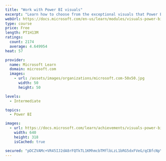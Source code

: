 ```yaml
---
title: "Work with Power BI visuals"
excerpt: "Learn how to choose from the exceptional visuals that Power BI makes available to you. Formatting visuals will direct the user’s attention to exactly where you want it, while helping to make the visual easier to read and interpret. You will also learn about how to use key performance indicators (KPIs)."
webUrl: https://docs.microsoft.com/en-us/learn/modules/visuals-power-bi/
type: course
price: Free
length: PT1H13M
ratings:
  count: 2174
  average: 4.649954
heat: 57

provider:
  name: Microsoft Learn
  domain: microsoft.com
  images:
    - url: /assets/images/organizations/microsoft.com-50x50.jpg
      width: 50
      height: 50

levels:
  - Intermediate

topics:
  - Power BI

images:
  - url: https://docs.microsoft.com/learn/achievements/visuals-power-bi-social.png
    width: 640
    height: 318
    isCached: true

secured: "pDCZVAMc+VR45IJ2dA8rFQTkTL1KMhmcbTMflbLzL1bRG5dxFVeG/qCBfcNpYahvTs+/anaLFtCT1DmkkaHIVeTUZXdj0gGDtuo5rgWuulQXJkGUElP1pLzZkbgH1wE62vn5YTv8QEby+3f5ExQYPGsku2qG9D1denNtvBfI2aPqBgedHBR/eICG12ouiETTRQaTWI8GbTYikF/KHeY5FQHC03oHIBmGYxmiHBI+xk95QhrqpvyovZvWWnvpL5PvcWQXb+zFh7iQUyotlTk0Mk2eF9OPDO3K2JB2/UK59jdcgzIc9jJfJ0GYC73FwXy7Krp5TtjJbx+H0Gl0PULbYpcQezfpQlEFkLh/DtpCqpfZOcuTemzv61rPYYicaVtYzO6TOsrkHaozfAMU4iGRqtQiJnymfjiYGKvatvVpDZc=;Qj9pJgB9YwtmHmjavEHc0A=="
---
```


